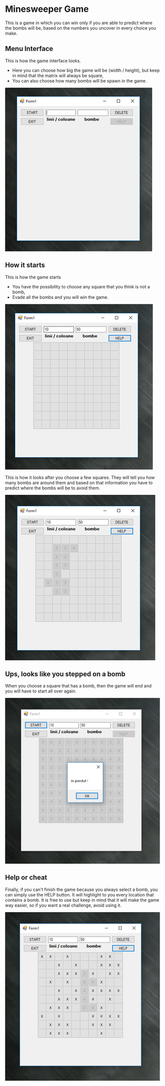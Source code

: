 # Minesweeper Game

This is a game in which you can win only if you are able to predict where the bombs will be, based on the numbers you uncover in every choice you make.

## Menu Interface

This is how the game interface looks. 
* Here you can choose how big the game will be (width / height), but keep in mind that the matrix will always be square,
* You can also choose how many bombs will be spawn in the game.

![alt text](https://github.com/andrei-voia/minesweeper_game/blob/master/Screenshot_1.png "interface")


## How it starts

This is how the game starts
* You have the possibility to choose any square that you think is not a bomb,
* Evade all the bombs and you will win the game.

![alt text](https://github.com/andrei-voia/minesweeper_game/blob/master/Screenshot_2.png "interface")


This is how it looks after you choose a few squares. They will tell you how many bombs are around them and based on that information you have to predict where the bombs will be to avoid them.

![alt text](https://github.com/andrei-voia/minesweeper_game/blob/master/Screenshot_3.png "interface")


## Ups, looks like you stepped on a bomb

When you choose a square that has a bomb, then the game will end and you will have to start all over again.

![alt text](https://github.com/andrei-voia/minesweeper_game/blob/master/Screenshot_4.png "interface")


## Help or cheat

Finally, if you can't finish the game because you always select a bomb, you can simply use the HELP button. It will highlight to you every location that contains a bomb. It is free to use but keep in mind that it will make the game way easier, so if you want a real challenge, avoid using it.

![alt text](https://github.com/andrei-voia/minesweeper_game/blob/master/Screenshot_5.png "interface")
